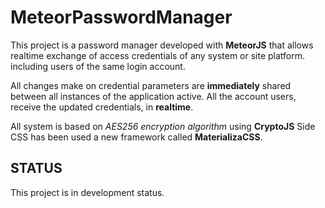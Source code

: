 # MeteorPasswordManager

This project is a password manager developed with **MeteorJS** that allows realtime exchange of access credentials of any system or site platform.
including users of the same login account.

All changes make on credential parameters are **immediately** shared between all instances of the application active.
All the account users, receive the updated credentials, in **realtime**.

All system is based on *AES256 encryption algorithm* using **CryptoJS**
Side CSS has been used a new framework called **MaterializaCSS**.

## STATUS
This project is in development status.
